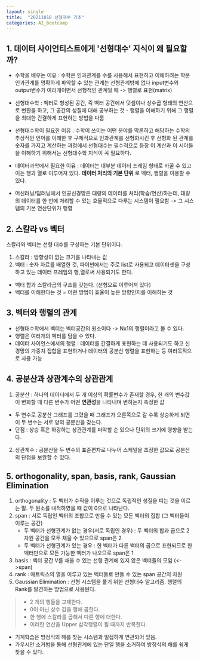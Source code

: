 ```yaml
---
layout: single
title:  "20211018 선형대수 기초"
categories: AI_bootcamp
---
```


## 1. 데이터 사이언티스트에게 '선형대수' 지식이 왜 필요할까?

- 수학을 배우는 이유 : 수학은 인과관계를 수를 사용해서 표현하고 이해하려는 학문
                   인과관계를 명확하게 파악할 수 있는 관계는 선형관계밖에 없다
                   input변수와 output변수가 여러개이면서 선형적인 관계일 때 -> 행렬로 표현(matrix)
                   
- 선형대수학 : 벡터로 형성된 공간, 즉 벡터 공간에서 덧셈이나 상수곱 형태의 연산으로 변환을 하고, 그 공간의 성질에 대해 공부하는 것
            - 행렬을 이해하기 위해 그 행렬을 최대한 간결하게 표현하는 방법을 다룸
                   
- 선형대수학이 필요한 이유 : 수학이 쓰이는 어떤 분야를 막론하고 해당하는 수학의 추상적인 언어를 이해한 후 구체적으로 인과관계를 선형화시킨 후
                        선형화 된 관계를 숫자를 가지고 계산하는 과정에서 선형대수는 필수적으로 등장
                        이 계산과 이 시야들을 이해하기 위해서는 선형대수학 지식이 꼭 필요하다.

- 데이터과학에서 필요한 이유 : 데이터는 대부분 데이터 프레임 형태로 바꿀 수 있고 이는 행과 열로 이루어져 있다.
                        **데이터 처리의 기본 단위** 로 벡터, 행렬을 이용할 수 있다.
                        
- 머신러닝/딥러닝에서 인공신경망은 대량의 데이터를 처리(학습/연산)하는데, 대량의 데이터를 한 번에 처리할 수 있는 효율적으로 다루는 시스템이 필요함 
      -> 그 시스템의 기본 연산단위가 행렬


## 2. 스칼라 vs 벡터

스칼라와 벡터는 선형 대수를 구성하는 기본 단위이다.
1. 스칼라 : 방향성이 없는 크기를 나타내는 값
2. 벡터 : 숫자 자료를 배열한 것, 파이썬에서는 주로 list로 사용되고 데이터셋을 구성하고 있는 데이터 프레임의 행,열로써 사용되기도 한다.
 - 벡터 합과 스칼라곱의 구조를 갖는다. (선형으로 이루어져 있다)
 - 벡터를 이해한다는 것 = 어떤 방법이 효율이 높은 방향인지를 이해하는 것

## 3. 벡터와 행렬의 관계

- 선형대수학에서 벡터는 벡터공간의 원소이다 -> Nx1의 행렬이라고 볼 수 있다.
- 행렬은 여러개의 벡터를 담을 수 있다. 
- 데이터 사이언스에서의 행렬 : 데이터를 간결하게 표현하는 데 사용되기도 하고 신경망의 가중치 집합을 표현하거나 데이터의 공분산 행렬을 표현하는 등 여러목적으로 사용 가능

## 4. 공분산과 상관계수의 상관관계

1. 공분산 : 하나의 데이터에서 두 개 이상의 확률변수가 존재할 경우, 한 개의 변수값이 변화할 때 다른 변수가 어떤 **연관성**을 나타내며 변하는지 측정한 값
 - 두 변수로 공분산 그래프를 그렸을 때 그래프가 오른쪽으로 갈 수록 상승하게 되면 이 두 변수는 서로 양의 공분산을 갖는다.
 - 단점 : 상승 혹은 하강하는 상관관계를 파악할 순 있으나 단위의 크기에 영향을 받는다.
                 
2. 상관계수 : 공분산을 두 변수의 표준편차로 나누어 스케일을 조정한 값으로 공분산의 단점을 보완할 수 있다.

## 5. orthogonality, span, basis, rank, Gaussian Elimination

1. orthogonality : 두 벡터가 수직을 이루는 것으로 독립적인 성질을 띠는 것을 이르는 말. 두 원소를 내적하였을 때 값이 0으로 나타난다.
2. span : 서로 독립인 벡터의 조합으로 만들 수 있는 모든 벡터의 집합 (그 벡터들이 이루는 공간)
    - 두 벡터가 선형관계가 없는 경우(서로 독립인 경우) : 두 벡터의 합과 곱으로 2차원 공간을 모두 채울 수 있으므로 span은 2
    - 두 벡터가 선형관계가 있는 경우 : 한 벡터가 다른 백터의 곱으로 표현되므로 한 벡터만으로 모든 가능한 벡터가 나오므로 span은 1
3. basis : 벡터 공간 V를 채울 수 있는 선형 관계에 있지 않은 벡터들의 모임 (<->span)
4. rank : 매트릭스의 열을 이루고 있는 벡터들로 만들 수 있는 span 공간의 차원
5. Gaussian Elimination : 선형 시스템을 풀기 위한 선형대수 알고리즘. 행렬의 Rank를 발견하는 방법으로 사용된다.

> - 2 개의 행들을 교체한다.
> - 0이 아닌 상수 값을 행에 곱한다.
> - 한 행에 스칼라를 곱해서 다른 행에 더한다.
> - 이러한 연산을 Upper 삼각행렬이 될 때까지 반복한다.
    
 - 기계학습은 방정식의 해를 찾는 시스템과 밀접하게 연관되어 있음.
 - 가우시안 소거법을 통해 선형관계에 있는 단일 행을 소거하여 방정식의 해를 쉽게 찾을 수 있다.


